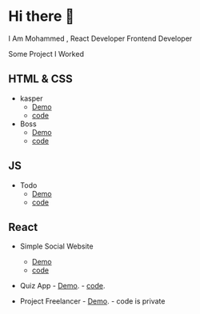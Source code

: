 # Hi there 👋
 I Am Mohammed , React Developer  Frontend Developer

Some Project I Worked 
## HTML & CSS 
- kasper 
    - [Demo](https://boss-mohgithubio/html-css-template-two)
    - [code](https://githubcom/boss-moh/html-css-template-two)
- Boss
    - [Demo](https://boss-mohgithubio/html-css-template-five)
    - [code](https://githubcom/boss-moh/html-css-template-five)
 ## JS 
 - Todo
    - [Demo](https://boss-mohgithubio/to-do-js-/)
    - [code](https://githubcom/boss-moh/to-do-js-)
 ## React
  - Simple Social Website
    - [Demo](https://moh-boss-simplewebsitenetlifyapp/)
    - [code](https://githubcom/boss-moh/simple-website)
   
   -  Quiz App
     - [Demo](https://main--neon-cendol-837632netlifyapp/).
     - [code](https://githubcom/boss-moh/React-quiz-app-with-api).

   -  Project Freelancer
     - [Demo](https://luminous-maamoul-63de58.netlify.app/).
     - code is private
<!--
**boss-moh/boss-moh** is a ✨ _special_ ✨ repository because its `READMEmd` (this file) appears on your GitHub profile

Here are some ideas to get you started:

- 🔭 I’m currently working on 
- 🌱 I’m currently learning 
- 👯 I’m looking to collaborate on 
- 🤔 I’m looking for help with 
- 💬 Ask me about 
- 📫 How to reach me: 
- 😄 Pronouns: 
- ⚡ Fun fact: 
-->
